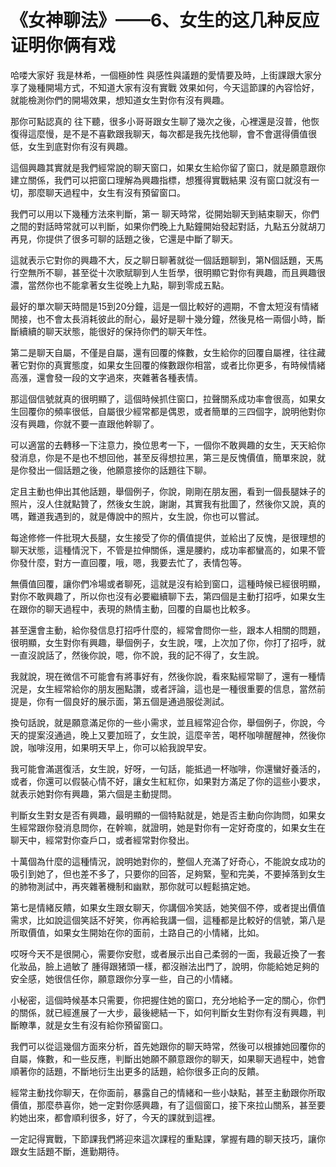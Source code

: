 # 《女神聊法》——6、女生的这几种反应证明你俩有戏

哈喽大家好 我是林希，一個極帥性 與感性與議題的愛情要及時，上街課跟大家分享了幾種開場方式，不知道大家有沒有實戰 效果如何，今天這節課的內容恰好，就能檢測你們的開場效果，想知道女生對你有沒有興趣。

那你可點認真的 往下聽，很多小哥哥跟女生聊了幾次之後，心裡還是沒普，他恢復得這麼慢，是不是不喜歡跟我聊天，每次都是我先找他聊，會不會選得價值很低，女生到底對你有沒有興趣。

這個興趣其實就是我們經常說的聊天窗口，如果女生給你留了窗口，就是願意跟你建立關係，我們可以把窗口理解為興趣指標，想獲得實戰結果 沒有窗口就沒有一切，那麼聊天過程中，女生有沒有預留窗口。

我們可以用以下幾種方法來判斷，第一 聊天時常，從開始聊天到結束聊天，你們之間的對話時常就可以判斷，如果你們晚上九點鐘開始發起對話，九點五分就胡刀再見，你提供了很多可聊的話題之後，它還是中斷了聊天。

這就表示它對你的興趣不大，反之聊日聊著就從一個話題聊到，第N個話題，天馬行空無所不聊，甚至從十次歌賦聊到人生哲學，很明顯它對你有興趣，而且興趣很濃，當然你也不能拿著女生從晚上九點，聊到零成五點。

最好的單次聊天時間是15到20分鐘，這是一個比較好的週期，不會太短沒有情緒閒接，也不會太長消耗彼此的耐心，最好是聊十幾分鐘，然後見格一兩個小時，斷斷續續的聊天狀態，能很好的保持你們的聊天年性。

第二是聊天自屬，不僅是自屬，還有回覆的條數，女生給你的回覆自屬裡，往往藏著它對你的真實態度，如果女生回覆的條數跟你相當，或者比你更多，有時候情緒高漲，還會發一段的文字過來，夾雜著各種表情。

那這個信號就真的很明顯了，這個時候抓住窗口，拉聲關系成功率會很高，如果女生回覆你的頻率很低，自屬很少經常都是偶恩，或者簡單的三四個字，說明他對你沒有興趣，你就不要一直跟他幹聊了。

可以適當的去轉移一下注意力，換位思考一下，一個你不敢興趣的女生，天天給你發消息，你是不是也不想回他，甚至反得想拉黑，第三是反愧價值，簡單來說，就是你發出一個話題之後，他願意接你的話題往下聊。

定且主動也伸出其他話題，舉個例子，你說，剛剛在朋友圈，看到一個長腿妹子的照片，沒人住就點贊了，然後女生說，謝謝，其實我有批圖了，然後你又說，真的嗎，難道我遇到的，就是傳說中的照片，女生說，你也可以嘗試。

每途修修一件批現大長腿，女生接受了你的價值提供，並給出了反愧，是很理想的聊天狀態，這種情況下，不管是拉伸關係，還是腰約，成功率都蠻高的，如果不管你發什麼，對方一直回覆，哦，嗯，我要去忙了，表情包等。

無價值回覆，讓你們冷場或者聊死，這就是沒有給到窗口，這種時候已經很明顯，對你不敢興趣了，所以你也沒有必要繼續聊下去，第四個是主動打招呼，如果女生在跟你的聊天過程中，表現的熱情主動，回覆的自屬也比較多。

甚至還會主動，給你發信息打招呼什麼的，經常會問你一些，跟本人相關的問題，很明顯，女生對你有興趣，舉個例子，女生說，嘿，上次加了你，你打了招呼，就一直沒說話了，然後你說，嗯，你不說，我的記不得了，女生說。

我就說，現在微信不可能會有將事好有，然後你說，看來點經常聊了，還有一種情況是，女生經常給你的朋友圈點讚，或者評論，這也是一種很重要的信息，當然前提是，你有一個良好的展示面，第五個是通過服從測試。

換句話說，就是願意滿足你的一些小需求，並且經常迎合你，舉個例子，你說，今天的提案沒通過，晚上又要加班了，女生說，這麼辛苦，喝杯咖啡醒醒神，然後你說，咖啡沒用，如果明天早上，你可以給我說早安。

我可能會滿選復活，女生說，好呀，一句話，能抵過一杯咖啡，你還蠻好養活的，或者，你還可以假裝心情不好，讓女生紅紅你，如果對方滿足了你的這些小要求，就表示她對你有興趣，第六個是主動提問。

判斷女生對女是否有興趣，最明顯的一個特點就是，她是否主動向你詢問，如果女生經常跟你發消息問你，在幹嘛，就證明，她是對你有一定好奇度的，如果女生在聊天中，經常對你查戶口，或者經常對你發出。

十萬個為什麼的這種情況，說明她對你的，整個人充滿了好奇心，不能說女成功的吸引到她了，但也差不多了，只要你的回答，足夠緊，聖和完美，不要掉落到女生的肺物測試中，再夾雜著機制和幽默，那你就可以輕鬆搞定她。

第七是情緒反饋，如果女生跟女聊天，你講個冷笑話，她笑個不停，或者提出價值需求，比如說這個笑話不好笑，你再給我講一個，這種都是比較好的信號，第八是所取價值，如果女生開始在你的面前，土路自己的小情緒，比如。

哎呀今天不是很開心，需要你安慰，或者展示出自己柔弱的一面，我最近換了一套化妝品，臉上過敏了 腫得跟猪頭一樣，都沒辦法出門了，說明，你能給她足夠的安全感，她很信任你，願意跟你分享一些，自己的小情緒。

小秘密，這個時候基本只需要，你把握住她的窗口，充分地給予一定的關心，你們的關係，就已經進展了一大步，最後總結一下，如何判斷女生對你有沒有興趣，判斷瞭準，就是女生有沒有給你預留窗口。

我們可以從這幾個方面來分析，首先她跟你的聊天時常，然後可以根據她回覆你的自屬，條數，和一些反應，判斷出她願不願意跟你的聊天，如果聊天過程中，她會順著你的話題，不斷地衍生出更多的話題，給你很多正向的反饋。

經常主動找你聊天，在你面前，暴露自己的情緒和一些小缺點，甚至主動跟你所取價值，那麼恭喜你，她一定對你感興趣，有了這個窗口，接下來拉山關系，甚至要約她出來，都會順利很多，好了，今天的課就到這裡。

一定記得實戰，下節課我們將迎來這次課程的重點課，掌握有趣的聊天技巧，讓你跟女生話題不斷，進勤期待。